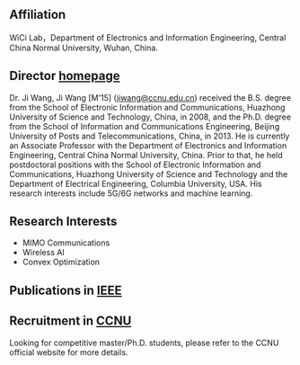 ## Affiliation

WiCi Lab，Department of Electronics and Information Engineering, Central China Normal University, Wuhan, China.

           
## Director    [homepage](https://phy.ccnu.edu.cn/info/1063/4380.htm)  

Dr. Ji Wang, Ji Wang [M'15] (jiwang@ccnu.edu.cn) received the B.S. degree from the School of Electronic Information and Communications, Huazhong University of Science and Technology, China, in 2008, and the Ph.D. degree from the School of Information and Communications Engineering, Beijing University of Posts and Telecommunications, China, in 2013. He is currently an Associate Professor with the Department of Electronics and Information Engineering, Central China Normal University, China. Prior to that, he held postdoctoral positions with the School of Electronic Information and Communications, Huazhong University of Science and Technology and the Department of Electrical Engineering, Columbia University, USA. His research interests include 5G/6G networks and machine learning.

## Research Interests

* MIMO Communications
* Wireless AI
* Convex Optimization

## Publications in [IEEE](https://phy.ccnu.edu.cn/https://ieeexplore.ieee.org/author/37086292692)  
            
## Recruitment in [CCNU](https://phy.ccnu.edu.cn)  

Looking for competitive master/Ph.D. students, please refer to the CCNU official website for more details.
